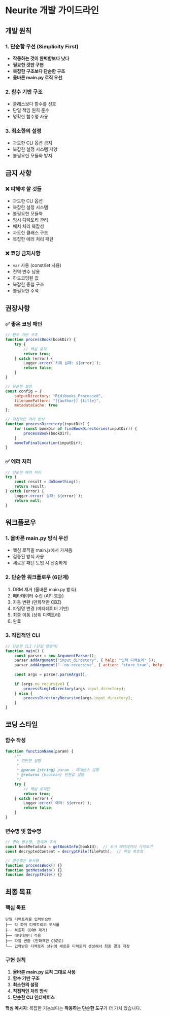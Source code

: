 # Neurite 개발 가이드라인

## 개발 원칙

### 1. 단순함 우선 (Simplicity First)
- **작동하는 것이 완벽함보다 낫다**
- **필요한 것만 구현**
- **복잡한 구조보다 단순한 구조**
- **올바른 main.py 로직 우선**

### 2. 함수 기반 구조
- 클래스보다 함수를 선호
- 단일 책임 원칙 준수
- 명확한 함수명 사용

### 3. 최소한의 설정
- 과도한 CLI 옵션 금지
- 복잡한 설정 시스템 지양
- 불필요한 모듈화 방지

## 금지 사항

### ❌ 피해야 할 것들
- 과도한 CLI 옵션
- 복잡한 설정 시스템
- 불필요한 모듈화
- 임시 디렉토리 관리
- 배치 처리 복잡성
- 과도한 클래스 구조
- 복잡한 에러 처리 패턴

### ❌ 코딩 금지사항
- `var` 사용 (const/let 사용)
- 전역 변수 남용
- 하드코딩된 값
- 복잡한 중첩 구조
- 불필요한 주석

## 권장사항

### ✅ 좋은 코딩 패턴
```javascript
// 함수 기반 구조
function processBook(bookDir) {
    try {
        // 핵심 로직
        return true;
    } catch (error) {
        Logger.error(`처리 실패: ${error}`);
        return false;
    }
}

// 단순한 설정
const config = {
    outputDirectory: "Ridibooks_Processed",
    filenamePattern: "[{author}] {title}",
    metadataCache: true
};

// 직접적인 처리 방식
function processDirectory(inputDir) {
    for (const bookDir of findBookDirectories(inputDir)) {
        processBook(bookDir);
    }
    moveToFinalLocation(inputDir);
}
```

### ✅ 에러 처리
```javascript
// 단순한 에러 처리
try {
    const result = doSomething();
    return result;
} catch (error) {
    Logger.error(`실패: ${error}`);
    return null;
}
```

## 워크플로우

### 1. 올바른 main.py 방식 우선
- 핵심 로직을 main.js에서 가져옴
- 검증된 방식 사용
- 새로운 패턴 도입 시 신중하게

### 2. 단순한 워크플로우 (6단계)
1. DRM 제거 (올바른 main.py 방식)
2. 메타데이터 수집 (API 호출)
3. 자동 변환 (만화책만 CBZ)
4. 파일명 변경 (메타데이터 기반)
5. 최종 이동 (상위 디렉토리)
6. 완료

### 3. 직접적인 CLI
```javascript
// 단순한 CLI (단일 명령어)
function main() {
    const parser = new ArgumentParser();
    parser.addArgument("input_directory", { help: "입력 디렉토리" });
    parser.addArgument("--no-recursive", { action: "store_true", help: "재귀 처리 비활성화" });
    
    const args = parser.parseArgs();
    
    if (args.no_recursive) {
        processSingleDirectory(args.input_directory);
    } else {
        processDirectoryRecursive(args.input_directory);
    }
}
```

## 코딩 스타일

### 함수 작성
```javascript
function functionName(param) {
    /**
     * 간단한 설명
     * 
     * @param {string} param - 매개변수 설명
     * @returns {boolean} 반환값 설명
     */
    try {
        // 핵심 로직만
        return true;
    } catch (error) {
        Logger.error(`에러: ${error}`);
        return false;
    }
}
```

### 변수명 및 함수명
```javascript
// 영어 변수명, 한국어 주석
const bookMetadata = getBookInfo(bookId);  // 도서 메타데이터 가져오기
const decryptedContent = decryptFile(filePath);  // 파일 복호화

// 함수명은 동사형
function processBook() {}
function getMetadata() {}
function decryptFile() {}
```

## 최종 목표

### 핵심 목표
```
단일 디렉토리를 입력받으면
├── 각 하위 디렉토리의 도서를
├── 복호화 (DRM 제거)
├── 메타데이터 적용
├── 파일 변환 (만화책만 CBZ로)
└── 입력받은 디렉토리 상위에 새로운 디렉토리 생성해서 최종 결과 저장
```

### 구현 원칙
1. **올바른 main.py 로직 그대로 사용**
2. **함수 기반 구조**
3. **최소한의 설정**
4. **직접적인 처리 방식**
5. **단순한 CLI 인터페이스**

**핵심 메시지**: 복잡한 기능보다는 **작동하는 단순한 도구**가 더 가치 있습니다.